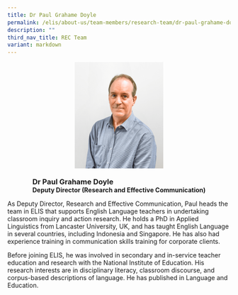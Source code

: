 ```yaml
---
title: Dr Paul Grahame Doyle
permalink: /elis/about-us/team-members/research-team/dr-paul-grahame-doyle/
description: ""
third_nav_title: REC Team
variant: markdown
---
```

<div class="flex">
	<div class="imgCrop">
		<img src="/images/elis_photoshoot_paul.png" class="m-0"></div>
		<div class="flex-col">
		<h3 class="m-0"><strong>Dr Paul Grahame Doyle</strong></h3>
		<strong>Deputy Director (Research and Effective Communication)</strong>
	</div>
	</div>

<style>
	.m-0 {
		margin: 0 !important;
	}
	.flex {
		display: flex;
		justify-content: center;
		align-items: center; 
		gap: 20px;
	flex-wrap:wrap;
	}
.imgCrop {
    width: 200px !important;
    aspect-ratio: 5/6;
	overflow: hidden;
}
	.flex-col {
		display: flex;
		flex-direction: column;
	}
</style>

		 
As Deputy Director, Research&nbsp;and Effective Communication, Paul heads the team in ELIS that supports English Language teachers in undertaking classroom inquiry and action research. He holds a PhD in Applied Linguistics from Lancaster University, UK, and has taught English Language in several countries, including Indonesia and Singapore. He has also had experience training in communication skills training for corporate clients.

Before joining ELIS, he was involved in secondary and in-service teacher education and research with the National Institute of Education. His research interests are in disciplinary literacy, classroom discourse, and corpus-based descriptions of language. He has published in Language and Education.